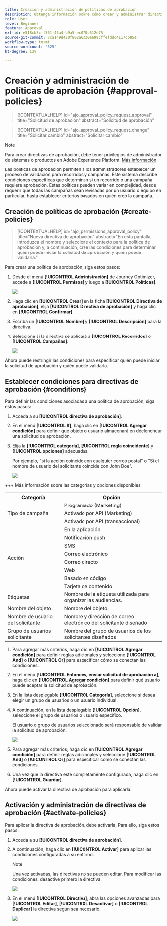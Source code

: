 ```yaml
---
title: Creación y administración de políticas de aprobación
description: Obtenga información sobre cómo crear y administrar directivas de aprobación.
role: User
level: Beginner
feature: Approval
exl-id: e518cb3c-f361-43a4-b9a5-ec070c612e75
source-git-commit: 7ca149d420f802a6230e699cffefddc4117cb85e
workflow-type: tm+mt
source-wordcount: '525'
ht-degree: 13%

---
```


# Creación y administración de políticas de aprobación {#approval-policies}


>[!CONTEXTUALHELP]
>id="ajo_approval_policy_request_approval"
>title="Solicitud de aprobación"
>abstract="Solicitud de aprobación"

>[!CONTEXTUALHELP]
>id="ajo_approval_policy_request_change"
>title="Solicitar cambio"
>abstract="Solicitar cambio"


>[!NOTE]
>
>Para crear directivas de aprobación, debe tener privilegios de administrador de sistemas o productos en Adobe Experience Platform. [Más información](https://experienceleague.adobe.com/en/docs/experience-platform/access-control/home)

Las políticas de aprobación permiten a los administradores establecer un proceso de validación para recorridos y campañas. Este sistema describe condiciones específicas que determinan si un recorrido o una campaña requiere aprobación. Estas políticas pueden variar en complejidad, desde requerir que todas las campañas sean revisadas por un usuario o equipo en particular, hasta establecer criterios basados en quién creó la campaña.

## Creación de políticas de aprobación {#create-policies}

>[!CONTEXTUALHELP]
>id="ajo_permissions_approval_policy"
>title="Nueva directiva de aprobación"
>abstract="En esta pantalla, introduzca el nombre y seleccione el contexto para la política de aprobación y, a continuación, cree las condiciones para determinar quién puede iniciar la solicitud de aprobación y quién puede validarla."

Para crear una política de aprobación, siga estos pasos:

1. Desde el menú **[!UICONTROL Administración]** de Journey Optimizer, accede a **[!UICONTROL Permisos]** y luego a **[!UICONTROL Políticas]**.

   ![](assets/policy_create_1.png)

1. Haga clic en **[!UICONTROL Crear]** en la ficha **[!UICONTROL Directiva de aprobación]**, elija **[!UICONTROL Directiva de aprobación]** y haga clic en **[!UICONTROL Confirmar]**.

1. Escriba un **[!UICONTROL Nombre]** y **[!UICONTROL Descripción]** para la directiva.

1. Seleccione si la directiva se aplicará a **[!UICONTROL Recorridos]** o **[!UICONTROL Campañas]**.

   ![](assets/policy_create_2.png)

Ahora puede restringir las condiciones para especificar quién puede iniciar la solicitud de aprobación y quién puede validarla.

## Establecer condiciones para directivas de aprobación {#conditions}

Para definir las condiciones asociadas a una política de aprobación, siga estos pasos:

1. Acceda a su **[!UICONTROL directiva de aprobación]**.

1. En el menú **[!UICONTROL If]**, haga clic en **[!UICONTROL Agregar condición]** para definir qué objeto o usuario almacenará en déclencheur una solicitud de aprobación.

1. Elija la **[!UICONTROL categoría]**, **[!UICONTROL regla coincidente]** y **[!UICONTROL opciones]** adecuadas.

   Por ejemplo, &quot;si la acción coincide con cualquier correo postal&quot; o &quot;Si el nombre de usuario del solicitante coincide con John Doe&quot;.

   ![](assets/policy_condition_1.png)

+++ Más información sobre las categorías y opciones disponibles
   <table>
    <tr>
      <th>Categoría</th>
      <th>Opción</th>
    </tr>
    <tr>
      <td rowspan="3">Tipo de campaña</td>
      <td>Programado (Marketing)</td>
    </tr>
    <tr>
    <td>Activado por API (Marketing)</td>
    </tr>
    <tr>
    <td>Activado por API (transaccional)</td>
    </tr>
    <tr>
    <td rowspan="8">Acción</td>
    <td>En la aplicación</td>
    </tr>
    <tr>
    <td>Notificación push</td>
   </tr>
    <tr>
    <td>SMS</td>
    </tr>
    <tr>
    <td>Correo electrónico</td>
    </tr>
    <tr>
    <td>Correo directo</td>
    </tr>
    <tr>
    <td>Web</td>
    </tr>
    <tr>
    <td>Basado en código</td>
    </tr>
    <tr>
    <td>Tarjeta de contenido</td>
    </tr>
    <tr>
    <td>Etiquetas</td>
    <td>Nombre de la etiqueta utilizada para organizar las audiencias. </td>
    </tr>
    <tr>
    <td>Nombre del objeto</td>
    <td>Nombre del objeto.</td>
    </tr>
    <tr>
    <td>Nombre de usuario del solicitante</td>
    <td>Nombre y dirección de correo electrónico del solicitante diseñado</td>
    </tr>
    <tr>
    <td>Grupo de usuarios solicitante</td>
    <td>Nombre del grupo de usuarios de los solicitantes diseñados</td>
    </tr>
    </table>


1. Para agregar más criterios, haga clic en **[!UICONTROL Agregar condición]** para definir reglas adicionales y seleccione **[!UICONTROL And]** o **[!UICONTROL Or]** para especificar cómo se conectan las condiciones.

1. En el menú **[!UICONTROL Entonces, enviar solicitud de aprobación a]**, haga clic en **[!UICONTROL Agregar condición]** para definir qué usuario puede aceptar la solicitud de aprobación.

1. En la lista desplegable **[!UICONTROL Categoría]**, seleccione si desea elegir un grupo de usuarios o un usuario individual.

1. A continuación, en la lista desplegable **[!UICONTROL Opción]**, seleccione el grupo de usuarios o usuario específico.

   El usuario o grupo de usuarios seleccionado será responsable de validar la solicitud de aprobación.

   ![](assets/policy_condition_2.png)

1. Para agregar más criterios, haga clic en **[!UICONTROL Agregar condición]** para definir reglas adicionales y seleccione **[!UICONTROL And]** o **[!UICONTROL Or]** para especificar cómo se conectan las condiciones.

1. Una vez que la directiva esté completamente configurada, haga clic en **[!UICONTROL Guardar]**.

Ahora puede activar la directiva de aprobación para aplicarla.

## Activación y administración de directivas de aprobación {#activate-policies}

Para aplicar la directiva de aprobación, debe activarla. Para ello, siga estos pasos:

1. Acceda a su **[!UICONTROL directiva de aprobación]**.

1. A continuación, haga clic en **[!UICONTROL Activar]** para aplicar las condiciones configuradas a su entorno.

   >[!NOTE]
   >
   >Una vez activadas, las directivas no se pueden editar. Para modificar las condiciones, desactive primero la directiva.

   ![](assets/policy_activate_1.png)

1. En el menú **[!UICONTROL Directiva]**, abra las opciones avanzadas para **[!UICONTROL Editar]**, **[!UICONTROL Desactivar]** o **[!UICONTROL Duplicar]** la directiva según sea necesario.

   ![](assets/policy_activate_2.png)
